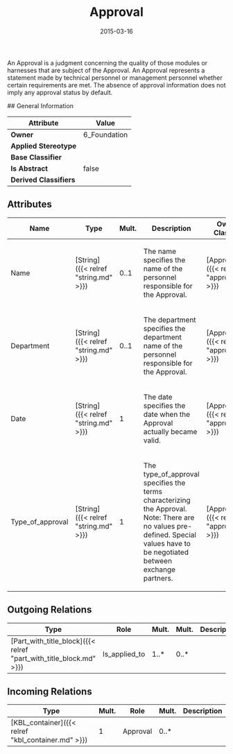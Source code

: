 ﻿---
title: Approval
toc: false
type: specs
date: "2015-03-16"
draft: false
specification: KBL
version: 2.4
documentType: "Recommendation"
elementType: Class
classes:
  - Approval
menu_name: kbl-2.4
---
<p>An Approval is a judgment concerning the quality of those modules or harnesses that are subject of the Approval. An Approval represents a statement made by technical personnel or management personnel whether certain requirements are met. The absence of approval information does not imply any approval status by default.</p>
## General Information

| Attribute               | Value |
|-------------------------|-------|
| **Owner**               | 6_Foundation |
| **Applied Stereotype**  |   |
| **Base Classifier**     |   |
| **Is Abstract**         | false |
| **Derived Classifiers** |   |

## Attributes
|  Name  |  Type  |  Mult.  |  Description  |  Owning Classifier  |
|--------|--------|---------|---------------|--------------|
|Name | [String]({{< relref "string.md" >}}) | 0..1 | <p>The name specifies the name of the personnel responsible for the Approval.</p> | [Approval]({{< relref "approval.md" >}}) |
|Department | [String]({{< relref "string.md" >}}) | 0..1 | <p>The department specifies the department name of the personnel responsible for the Approval.</p> | [Approval]({{< relref "approval.md" >}}) |
|Date | [String]({{< relref "string.md" >}}) | 1 | <p>The date specifies the date when the Approval actually became valid.</p> | [Approval]({{< relref "approval.md" >}}) |
|Type_of_approval | [String]({{< relref "string.md" >}}) | 1 | <p>The type_of_approval specifies the terms characterizing the Approval.  Note: There are no values pre-defined. Special values have to be negotiated between exchange partners.</p> | [Approval]({{< relref "approval.md" >}}) |

## Outgoing Relations
|    Type  |   Role   |   Mult.   |   Mult.   |   Description   |
|----------|----------|-----------|-----------|-----------------|
| [Part_with_title_block]({{< relref "part_with_title_block.md" >}}) | Is_applied_to | 1..* | 0..* |  |
##  Incoming Relations
|    Type  |   Mult.  |   Role    |   Mult.   |   Description  |
|----------|----------|-----------|-----------|----------------|
| [KBL_container]({{< relref "kbl_container.md" >}}) | 1 | Approval | 0..* |  |
